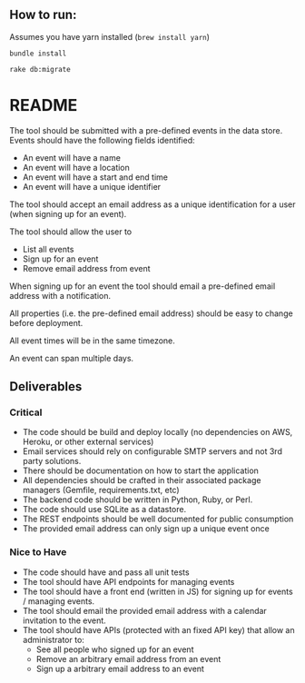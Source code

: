 ## How to run:
Assumes you have yarn installed (`brew install yarn`)

`bundle install`

`rake db:migrate`


# README

The tool should be submitted with a pre-defined events in the data store. Events should have the following fields identified:
- An event will have a name
- An event will have a location
- An event will have a start and end time
- An event will have a unique identifier

The tool should accept an email address as a unique identification for a user (when signing up for an event).

The tool should allow the user to
- List all events
- Sign up for an event
- Remove email address from event

When signing up for an event the tool should email a pre-defined email address with a notification.

All properties (i.e. the pre-defined email address) should be easy to change before deployment.

All event times will be in the same timezone.

An event can span multiple days.

## Deliverables
### Critical
- The code should be build and deploy locally (no dependencies on AWS, Heroku, or other external services)
- Email services should rely on configurable SMTP servers and not 3rd party solutions.
- There should be documentation on how to start the application
- All dependencies should be crafted in their associated package managers (Gemfile, requirements.txt, etc)
- The backend code should be written in Python, Ruby, or Perl.
- The code should use SQLite as a datastore.
- The REST endpoints should be well documented for public consumption
- The provided email address can only sign up a unique event once
### Nice to Have
- The code should have and pass all unit tests
- The tool should have API endpoints for managing events
- The tool should have a front end (written in JS) for signing up for events / managing events.
- The tool should email the provided email address with a calendar invitation to the event.
- The tool should have APIs (protected with an fixed API key) that allow an administrator to:
    - See all people who signed up for an event
    - Remove an arbitrary email address from an event
    - Sign up a arbitrary email address to an event
